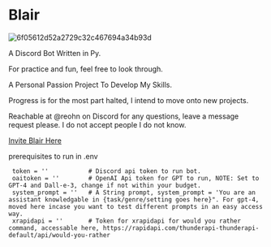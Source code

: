 # Blair
![6f05612d52a2729c32c467694a34b93d](https://github.com/zxtas/blair/assets/117494428/9c7425a0-8cb5-4aae-b15a-533f4cc51537)

A Discord Bot Written in Py.

For practice and fun, feel free to look through.

A Personal Passion Project To Develop My Skills.

Progress is for the most part halted, I intend to move onto new projects.

Reachable at @reohn on Discord for any questions, leave a message request please. I do not accept people I do not know.

[Invite Blair Here](https://discord.com/oauth2/authorize?client_id=1199464418514317443&permissions=8&scope=bot%20applications.commands)


prerequisites to run in .env

```
 token = ''           # Discord api token to run bot.
 oaitoken = ''        # OpenAI Api token for GPT to run, NOTE: Set to GPT-4 and Dall-e-3, change if not within your budget.
 system_prompt = ''   # A String prompt, system_prompt = 'You are an assistant knowledgable in {task/genre/setting goes here}". For gpt-4, moved here incase you want to test different prompts in an easy access way.
 xrapidapi = ''       # Token for xrapidapi for would you rather command, accessable here, https://rapidapi.com/thunderapi-thunderapi-default/api/would-you-rather
```
